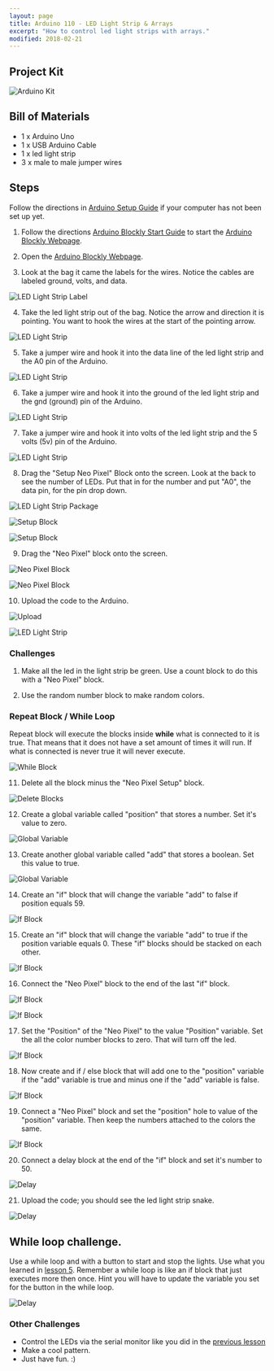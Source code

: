 ```yaml
---
layout: page
title: Arduino 110 - LED Light Strip & Arrays
excerpt: "How to control led light strips with arrays."
modified: 2018-02-21
---
```


## Project Kit

![Arduino Kit](/images/arduino-block/lesson-10/kit.jpg) 

## Bill of Materials

- 1 x Arduino Uno
- 1 x USB Arduino Cable
- 1 x led light strip
- 3 x male to male jumper wires


## Steps

Follow the directions in [Arduino Setup Guide](/arduino-setup) if your computer has not been set up yet.  

1) Follow the directions [Arduino Blockly Start Guide](/arduino-blockly-start) to start the [Arduino Blockly Webpage](http://localhost:3000).
 
2) Open the [Arduino Blockly Webpage](http://localhost:3000).

3) Look at the bag it came the labels for the wires.  Notice the cables are labeled ground, volts, and data.

![LED Light Strip Label](/images/arduino-block/lesson-10/step3.jpg) 

4) Take the led light strip out of the bag.  Notice the arrow and direction it is pointing.  You want to hook the wires at the start of the pointing arrow.

![LED Light Strip](/images/arduino-block/lesson-10/step4.jpg) 

5) Take a jumper wire and hook it into the data line of the led light strip and the A0 pin of the Arduino.

![LED Light Strip](/images/arduino-block/lesson-10/step5.jpg) 

6) Take a jumper wire and hook it into the ground of the led light strip and the gnd (ground) pin of the Arduino.

![LED Light Strip](/images/arduino-block/lesson-10/step6.jpg) 

7) Take a jumper wire and hook it into volts of the led light strip and the 5 volts (5v) pin of the Arduino.

![LED Light Strip](/images/arduino-block/lesson-10/step7.jpg) 

8) Drag the "Setup Neo Pixel" Block onto the screen.  Look at the back to see the number of LEDs.  Put that in for the number and put "A0", the data pin, for the pin drop down.

![LED Light Strip Package](/images/arduino-block/lesson-10/step8-bag.jpg)

![Setup Block](/images/arduino-block/lesson-10/step8a.png) 

![Setup Block](/images/arduino-block/lesson-10/step8b.png) 

9) Drag the "Neo Pixel" block onto the screen. 

![Neo Pixel Block](/images/arduino-block/lesson-10/step9a.png) 

![Neo Pixel Block](/images/arduino-block/lesson-10/step9b.png) 

10) Upload the code to the Arduino.

![Upload](/images/arduino-block/lesson-10/step10a.png) 

![LED Light Strip](/images/arduino-block/lesson-10/step10b.jpg) 

### Challenges

1) Make all the led in the light strip be green.  Use a count block to do this with a "Neo Pixel" block.

2) Use the random number block to make random colors.

### Repeat Block / While Loop

Repeat block will execute the blocks inside  **while** what is connected to it is true.  That means that it does not have a set amount of times it will run.  If what is connected is never true it will never execute.  

![While Block](/images/arduino-block/lesson-10/whileblock.png) 

11) Delete all the block minus the "Neo Pixel Setup" block.
 
![Delete Blocks](/images/arduino-block/lesson-10/step11.png) 

12) Create a global variable called "position" that stores a number.  Set it's value to zero.

![Global Variable](/images/arduino-block/lesson-10/step12.png) 

13) Create another global variable called "add" that stores a boolean.  Set this value to true.

![Global Variable](/images/arduino-block/lesson-10/step13.png) 

14) Create an "if" block that will change the variable "add" to false if position equals 59.

![If Block](/images/arduino-block/lesson-10/step14.png) 

15) Create an "if" block that will change the variable "add" to true if the position variable equals 0.  These "if" blocks should be stacked on each other. 
 
![If Block](/images/arduino-block/lesson-10/step15.png) 

16) Connect the "Neo Pixel" block to the end of the last "if" block.

![If Block](/images/arduino-block/lesson-10/step16a.png) 

![If Block](/images/arduino-block/lesson-10/step16b.png) 

17) Set the "Position" of the "Neo Pixel" to the value "Position" variable.  Set the all the color number blocks to zero.  That will turn off the led.

![If Block](/images/arduino-block/lesson-10/step17.png) 

18) Now create and if / else block that will add one to the "position" variable if the "add" variable is true and minus one if the "add" variable is false.

![If Block](/images/arduino-block/lesson-10/step18.png) 

19) Connect a "Neo Pixel" block and set the "position" hole to value of the "position" variable.  Then keep the numbers attached to the colors the same.

![If Block](/images/arduino-block/lesson-10/step19.png) 

20) Connect a delay block at the end of the "if" block and set it's number to 50.

![Delay](/images/arduino-block/lesson-10/step20.png) 

21) Upload the code; you should see the led light strip snake.

![Delay](/images/arduino-block/lesson-10/step21.gif) 

## While loop challenge.

 Use a while loop and with a button to start and stop the lights.  Use what you learned in [lesson 5](/arduino-blockly/lesson-5-global-variables-push-button/).  Remember a while loop is like an if block that just executes more then once.  Hint you will have to update the variable you set for the button in the while loop. 
 
 ![Delay](/images/arduino-block/lesson-10/challenge.gif) 

 
### Other Challenges
 
 - Control the LEDs via the serial monitor like you did in the [previous lesson](/arduino-blockly/lesson-9-led-matrix-challenge)
 - Make a cool pattern.
 - Just have fun. :)